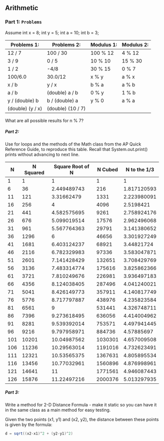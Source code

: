 ## Arithmetic
### Part 1: `Problems`
Assume int x = 8; int y = 5; int a = 10; int b = 3;

| Problems 1:    | Problems 2:    | Modulus 1: | Modulus 2: |
|----------------|----------------|------------|------------|
| 12 / 7            | 100 / 30          | 100 % 12   | 4 % 12     |
| 3 / 9             | 0 / 5             | 10 % 10    | 15 % 30    |
| 1 / 2             | -4/8              | 30 % 15    | 0 % 7      |
| 100/6.0           | 30.0/12           | x % y      | a % x      |
| x / b             | y / x             | b % a      | a % b      |
| a / b             | (double) a / b    | 0 % y      | 1 % b      |
| y / (double) b    | b / (double) a    | y % 0      | a % a      |
| (double) (y / x)  | (double) (10 / 7) |

What are all possible results for n % 7?

##### Part 2:
Use for loops and the methods of the Math class from the AP Quick Reference Guide, to reproduce this table. Recall that System.out.print() prints without advancing to next line.

| N   | N Squared | Square Root of N | N Cubed | N to the 1/3 |
|-----|-----------|------------------|---------|--------------|
| 1   | 1         | 1                | 1       | 1            |
| 6   | 36        | 2.449489743      | 216     | 1.817120593  |
| 11  | 121       | 3.31662479       | 1331    | 2.223980091  |
| 16  | 256       | 4                | 4096    | 2.5198421    |
| 21  | 441       | 4.582575695      | 9261    | 2.758924176  |
| 26  | 676       | 5.099019514      | 17576   | 2.962496068  |
| 31  | 961       | 5.567764363      | 29791   | 3.141380652  |
| 36  | 1296      | 6                | 46656   | 3.301927249  |
| 41  | 1681      | 6.403124237      | 68921   | 3.44821724   |
| 46  | 2116      | 6.782329983      | 97336   | 3.583047871  |
| 51  | 2601      | 7.141428429      | 132651  | 3.708429769  |
| 56  | 3136      | 7.483314774      | 175616  | 3.825862366  |
| 61  | 3721      | 7.810249676      | 226981  | 3.936497183  |
| 66  | 4356      | 8.124038405      | 287496  | 4.041240021  |
| 71  | 5041      | 8.426149773      | 357911  | 4.140817749  |
| 76  | 5776      | 8.717797887      | 438976  | 4.235823584  |
| 81  | 6561      | 9                | 531441  | 4.326748711  |
| 86  | 7396      | 9.273618495      | 636056  | 4.414004962  |
| 91  | 8281      | 9.539392014      | 753571  | 4.497941445  |
| 96  | 9216      | 9.797958971      | 884736  | 4.57885697   |
| 101 | 10201     | 10.04987562      | 1030301 | 4.657009508  |
| 106 | 11236     | 10.29563014      | 1191016 | 4.732623491  |
| 111 | 12321     | 10.53565375      | 1367631 | 4.805895534  |
| 116 | 13456     | 10.77032961      | 1560896 | 4.876998961  |
| 121 | 14641     | 11               | 1771561 | 4.946087443  |
| 126 | 15876     | 11.22497216      | 2000376 | 5.013297935  |


##### Part 3:
Write a method for 2-D Distance Formula - make it static so you can have it in the same class as a main method for easy testing.

Given the two points (x1, y1) and (x2, y2), the distance between these points is given by the formula:
```java
d = sqrt((x2-x1)^2 + (y2-y1)^2)
```
